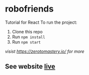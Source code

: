 # robofriends
Tutorial for React
To run the project:

1. Clone this repo
2. Run `npm install`
3. Run `npm start`

*visist https://zerotomastery.io/ for more*

## See website [live](https://fatemabohra.github.io/robofriends-1/)